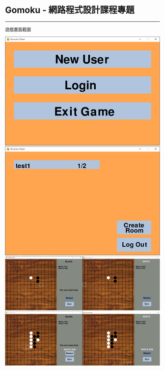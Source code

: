 # Gomoku - 網路程式設計課程專題

---

遊戲畫面截圖

![image](https://github.com/a47894785/Gomoku/blob/main/screenshot/client.png)
![image](https://github.com/a47894785/Gomoku/blob/main/screenshot/room.png)
![image](https://github.com/a47894785/Gomoku/blob/main/screenshot/game1.png)
![image](https://github.com/a47894785/Gomoku/blob/main/screenshot/game2.png)
